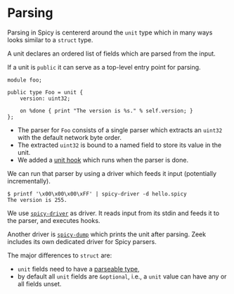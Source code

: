 # Parsing

Parsing in Spicy is centererd around the `unit` type which in many ways looks
similar to a `struct` type.

A unit declares an ordered list of fields which are parsed from the input.

If a unit is `public` it can serve as a top-level entry point for parsing.

```spicy
module foo;

public type Foo = unit {
    version: uint32;

    on %done { print "The version is %s." % self.version; }
};
```

- The parser for `Foo` consists of a single parser which extracts an `uint32`
  with the default network byte order.
- The extracted `uint32` is bound to a named field to store its value in the unit.
- We added a [unit
  hook](https://docs.zeek.org/projects/spicy/en/latest/programming/parsing.html#unit-hooks)
  which runs when the parser is done.

We can run that parser by using a driver which feeds it input (potentially incrementally).

```console
$ printf '\x00\x00\x00\xFF' | spicy-driver -d hello.spicy
The version is 255.
```

We use
[`spicy-driver`](https://docs.zeek.org/projects/spicy/en/latest/toolchain.html#spicy-driver)
as driver. It reads input from its stdin and feeds it to the parser, and
executes hooks.

Another driver is
[`spicy-dump`](https://docs.zeek.org/projects/spicy/en/latest/toolchain.html#spicy-dump)
which prints the unit after parsing. Zeek includes its own dedicated driver for
Spicy parsers.

The major differences to `struct` are:

- `unit` fields need to have a [parseable
  type](https://docs.zeek.org/projects/spicy/en/latest/programming/parsing.html#parsing-types),
- by default all `unit` fields are `&optional`, i.e., a `unit` value can have
  any or all fields unset.

